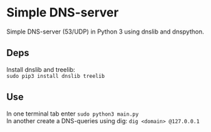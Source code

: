 # Simple DNS-server
Simple DNS-server (53/UDP) in Python 3 using dnslib and dnspython.

## Deps
Install dnslib and treelib:  
`sudo pip3 install dnslib treelib`

## Use
In one terminal tab enter `sudo python3 main.py`  
In another create a DNS-queries using dig: `dig <domain> @127.0.0.1`  
